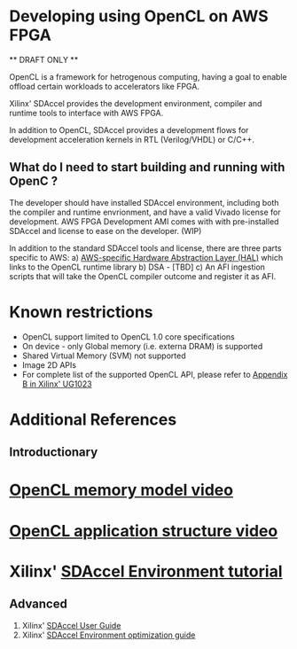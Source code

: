 # Developing using OpenCL on AWS FPGA

** DRAFT ONLY **

OpenCL is a framework for hetrogenous computing, having a goal to enable offload certain workloads to accelerators like FPGA.

Xilinx' SDAccel provides the development environment, compiler and runtime tools to interface with AWS FPGA. 

In addition to OpenCL, SDAccel provides a development flows for development acceleration kernels in RTL (Verilog/VHDL) or C/C++.

## What do I need to start building and running with OpenC ?

The developer should have installed SDAccel environment, including both the compiler and runtime envrionment, and have a valid Vivado license for development. 
AWS FPGA Development AMI comes with with pre-installed SDAccel and license to ease on the developer. (WIP)

In addition to the standard SDAccel tools and license, there are three parts specific to AWS:
a) [AWS-specific Hardware Abstraction Layer (HAL)](../../../sdk/SDAccel/HAL) which links to the OpenCL runtime library
b) DSA - [TBD]
c) An AFI ingestion scripts that will take the OpenCL compiler outcome and register it as AFI.

# Known restrictions

* OpenCL support limited to OpenCL 1.0 core specifications
* On device - only Global memory (i.e. externa DRAM) is supported
* Shared Virtual Memory (SVM) not supported
* Image 2D APIs
* For complete list of the supported OpenCL API, please refer to [Appendix B in Xilinx' UG1023](https://www.xilinx.com/support/documentation/sw_manuals/xilinx2016_3/ug1023-sdaccel-user-guide.pdf)

# Additional References

## Introductionary

 # [OpenCL memory model video](https://www.youtube.com/watch?v=c4a8uQ4AnMI)
 # [OpenCL application structure video](https://www.youtube.com/watch?v=hUiX8rBcNzw)
 # Xilinx' [SDAccel Environment tutorial](https://www.xilinx.com/support/documentation/sw_manuals/xilinx2016_3/ug1021-sdaccel-intro-tutorial.pdf)

 
## Advanced
1. Xilinx' [SDAccel User Guide](https://www.xilinx.com/support/documentation/sw_manuals/xilinx2016_3/ug1023-sdaccel-user-guide.pdf)
3. Xilinx' [SDAccel Environment optimization guide](https://www.xilinx.com/support/documentation/sw_manuals/xilinx2016_3/ug1207-sdaccel-optimization-guide.pdf)
